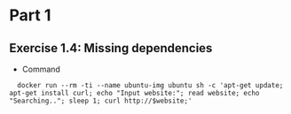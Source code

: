 # Part 1

## Exercise 1.4: Missing dependencies

- Command

``` shell
  docker run --rm -ti --name ubuntu-img ubuntu sh -c 'apt-get update; apt-get install curl; echo "Input website:"; read website; echo "Searching.."; sleep 1; curl http://$website;'
```